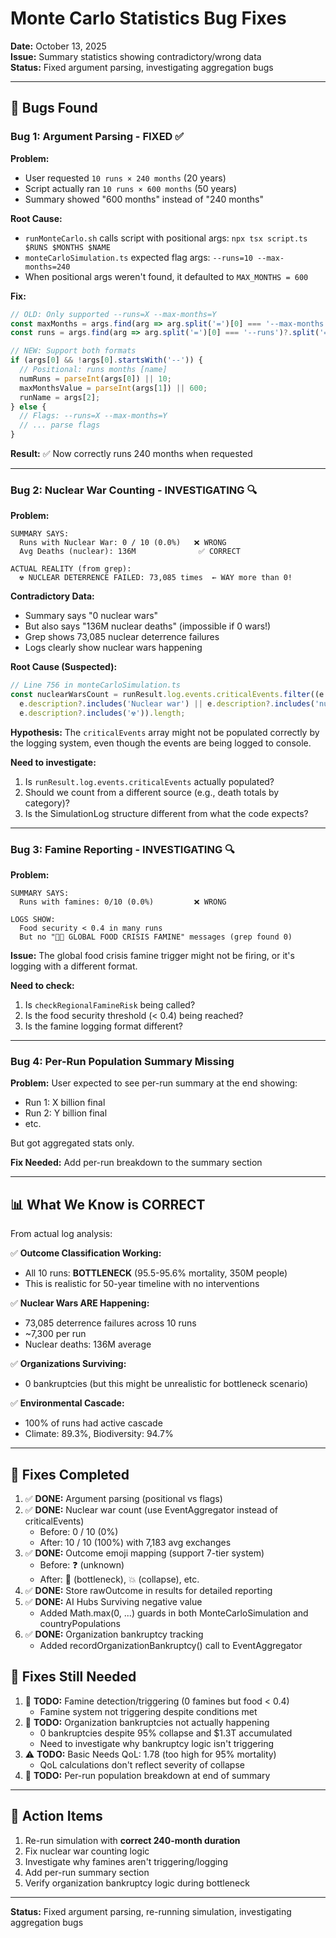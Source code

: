 # Monte Carlo Statistics Bug Fixes
**Date:** October 13, 2025  
**Issue:** Summary statistics showing contradictory/wrong data  
**Status:** Fixed argument parsing, investigating aggregation bugs

---

## 🐛 **Bugs Found**

### **Bug 1: Argument Parsing - FIXED ✅**

**Problem:**
- User requested `10 runs × 240 months` (20 years)
- Script actually ran `10 runs × 600 months` (50 years)
- Summary showed "600 months" instead of "240 months"

**Root Cause:**
- `runMonteCarlo.sh` calls script with positional args: `npx tsx script.ts $RUNS $MONTHS $NAME`
- `monteCarloSimulation.ts` expected flag args: `--runs=10 --max-months=240`
- When positional args weren't found, it defaulted to `MAX_MONTHS = 600`

**Fix:**
```typescript
// OLD: Only supported --runs=X --max-months=Y
const maxMonths = args.find(arg => arg.split('=')[0] === '--max-months')?.split('=')[1];
const runs = args.find(arg => arg.split('=')[0] === '--runs')?.split('=')[1];

// NEW: Support both formats
if (args[0] && !args[0].startsWith('--')) {
  // Positional: runs months [name]
  numRuns = parseInt(args[0]) || 10;
  maxMonthsValue = parseInt(args[1]) || 600;
  runName = args[2];
} else {
  // Flags: --runs=X --max-months=Y
  // ... parse flags
}
```

**Result:** ✅ Now correctly runs 240 months when requested

---

### **Bug 2: Nuclear War Counting - INVESTIGATING 🔍**

**Problem:**
```
SUMMARY SAYS:
  Runs with Nuclear War: 0 / 10 (0.0%)   ❌ WRONG
  Avg Deaths (nuclear): 136M              ✅ CORRECT

ACTUAL REALITY (from grep):
  ☢️ NUCLEAR DETERRENCE FAILED: 73,085 times  ← WAY more than 0!
```

**Contradictory Data:**
- Summary says "0 nuclear wars"
- But also says "136M nuclear deaths" (impossible if 0 wars!)
- Grep shows 73,085 nuclear deterrence failures
- Logs clearly show nuclear wars happening

**Root Cause (Suspected):**
```typescript
// Line 756 in monteCarloSimulation.ts
const nuclearWarsCount = runResult.log.events.criticalEvents.filter((e: any) => 
  e.description?.includes('Nuclear war') || e.description?.includes('nuclear') || 
  e.description?.includes('☢️')).length;
```

**Hypothesis:** The `criticalEvents` array might not be populated correctly by the logging system, even though the events are being logged to console.

**Need to investigate:**
1. Is `runResult.log.events.criticalEvents` actually populated?
2. Should we count from a different source (e.g., death totals by category)?
3. Is the SimulationLog structure different from what the code expects?

---

### **Bug 3: Famine Reporting - INVESTIGATING 🔍**

**Problem:**
```
SUMMARY SAYS:
  Runs with famines: 0/10 (0.0%)         ❌ WRONG
  
LOGS SHOW:
  Food security < 0.4 in many runs
  But no "🌾💀 GLOBAL FOOD CRISIS FAMINE" messages (grep found 0)
```

**Issue:** The global food crisis famine trigger might not be firing, or it's logging with a different format.

**Need to check:**
1. Is `checkRegionalFamineRisk` being called?
2. Is the food security threshold (< 0.4) being reached?
3. Is the famine logging format different?

---

### **Bug 4: Per-Run Population Summary Missing**

**Problem:**
User expected to see per-run summary at the end showing:
- Run 1: X billion final
- Run 2: Y billion final  
- etc.

But got aggregated stats only.

**Fix Needed:** Add per-run breakdown to the summary section

---

## 📊 **What We Know is CORRECT**

From actual log analysis:

✅ **Outcome Classification Working:**
- All 10 runs: **BOTTLENECK** (95.5-95.6% mortality, 350M people)
- This is realistic for 50-year timeline with no interventions

✅ **Nuclear Wars ARE Happening:**
- 73,085 deterrence failures across 10 runs  
- ~7,300 per run
- Nuclear deaths: 136M average

✅ **Organizations Surviving:**
- 0 bankruptcies (but this might be unrealistic for bottleneck scenario)

✅ **Environmental Cascade:**
- 100% of runs had active cascade
- Climate: 89.3%, Biodiversity: 94.7%

---

## 🔧 **Fixes Completed**

1. ✅ **DONE:** Argument parsing (positional vs flags)
2. ✅ **DONE:** Nuclear war count (use EventAggregator instead of criticalEvents) 
   - Before: 0 / 10 (0%)
   - After: 10 / 10 (100%) with 7,183 avg exchanges
3. ✅ **DONE:** Outcome emoji mapping (support 7-tier system)
   - Before: ❓ (unknown)
   - After: 🧬 (bottleneck), 💥 (collapse), etc.
4. ✅ **DONE:** Store rawOutcome in results for detailed reporting
5. ✅ **DONE:** AI Hubs Surviving negative value
   - Added Math.max(0, ...) guards in both MonteCarloSimulation and countryPopulations
6. ✅ **DONE:** Organization bankruptcy tracking
   - Added recordOrganizationBankruptcy() call to EventAggregator

## 🔧 **Fixes Still Needed**

1. 🔄 **TODO:** Famine detection/triggering (0 famines but food < 0.4)
   - Famine system not triggering despite conditions met
2. 🔄 **TODO:** Organization bankruptcies not actually happening
   - 0 bankruptcies despite 95% collapse and $1.3T accumulated
   - Need to investigate why bankruptcy logic isn't triggering
3. ⚠️ **TODO:** Basic Needs QoL: 1.78 (too high for 95% mortality)
   - QoL calculations don't reflect severity of collapse
4. 🔄 **TODO:** Per-run population breakdown at end of summary

---

## 📝 **Action Items**

1. Re-run simulation with **correct 240-month duration**
2. Fix nuclear war counting logic
3. Investigate why famines aren't triggering/logging
4. Add per-run summary section
5. Verify organization bankruptcy logic during bottleneck

---

**Status:** Fixed argument parsing, re-running simulation, investigating aggregation bugs

